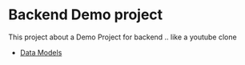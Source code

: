<h1>Backend Demo project</h1>

This project about a Demo Project for backend .. like a youtube clone 

- [Data Models](https://app.eraser.io/workspace/YtPqZ...)